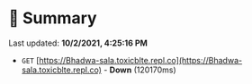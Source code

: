 # 📖 Summary
Last updated: **10/2/2021, 4:25:16 PM**

- `GET` [https://Bhadwa-sala.toxicblte.repl.co](https://Bhadwa-sala.toxicblte.repl.co) - **Down** (120170ms)
